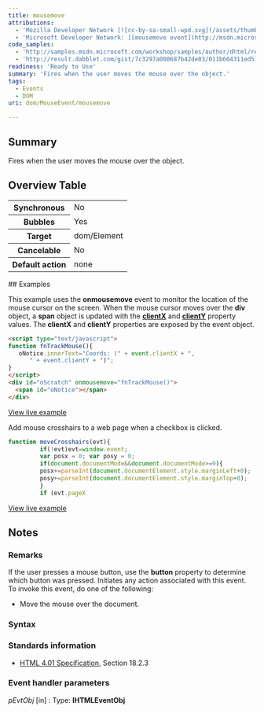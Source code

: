 ```yaml
---
title: mousemove
attributions:
  - 'Mozilla Developer Network [![cc-by-sa-small-wpd.svg](/assets/thumb/8/8c/cc-by-sa-small-wpd.svg/120px-cc-by-sa-small-wpd.svg.png)](http://creativecommons.org/licenses/by-sa/3.0/us/): [[mousemove event](https://developer.mozilla.org/en-US/docs/Web/Events/mousemove) Article]'
  - 'Microsoft Developer Network: [[mousemove event](http://msdn.microsoft.com/en-us/library/ie/ms536947(v=vs.85).aspx) Article]'
code_samples:
  - 'http://samples.msdn.microsoft.com/workshop/samples/author/dhtml/refs/onmousemoveEX.htm'
  - 'http://result.dabblet.com/gist/7c3297a000687b42de03/011b604311ed518c148e9d88637ae79f32e7a4f7'
readiness: 'Ready to Use'
summary: 'Fires when the user moves the mouse over the object.'
tags:
  - Events
  - DOM
uri: dom/MouseEvent/mousemove

---
```

## Summary

Fires when the user moves the mouse over the object.

## Overview Table

<table class="wikitable">
<tr>
<th>
Synchronous

</th>
<td>
No

</td>
</tr>
<tr>
<th>
Bubbles

</th>
<td>
Yes

</td>
</tr>
<tr>
<th>
Target

</th>
<td>
dom/Element

</td>
</tr>
<tr>
<th>
Cancelable

</th>
<td>
No

</td>
</tr>
<tr>
<th>
Default action

</th>
<td>
none

</td>
</tr>
</table>
## Examples

This example uses the **onmousemove** event to monitor the location of the mouse cursor on the screen. When the mouse cursor moves over the **div** object, a **span** object is updated with the [**clientX**](/dom/MouseEvent/clientX) and [**clientY**](/dom/MouseEvent/clientY) property values. The **clientX** and **clientY** properties are exposed by the event object.

``` html
<script type="text/javascript">
function fnTrackMouse(){
   oNotice.innerText="Coords: (" + event.clientX + ",
      " + event.clientY + ")";
}
</script>
<div id="oScratch" onmousemove="fnTrackMouse()">
  <span id="oNotice"></span>
</div>
```

[View live example](http://samples.msdn.microsoft.com/workshop/samples/author/dhtml/refs/onmousemoveEX.htm)

Add mouse crosshairs to a web page when a checkbox is clicked.

``` js
function moveCrosshairs(evt){
         if(!evt)evt=window.event;
         var posx = 0; var posy = 0;
         if(document.documentMode&&document.documentMode>=9){
         posx+=parseInt(document.documentElement.style.marginLeft+0);
         posy+=parseInt(document.documentElement.style.marginTop+0);
         }
         if (evt.pageX
```

[View live example](http://result.dabblet.com/gist/7c3297a000687b42de03/011b604311ed518c148e9d88637ae79f32e7a4f7)

## Notes

### Remarks

If the user presses a mouse button, use the **button** property to determine which button was pressed. Initiates any action associated with this event. To invoke this event, do one of the following:

-   Move the mouse over the document.

### Syntax

### Standards information

-   [HTML 4.01 Specification](http://go.microsoft.com/fwlink/p/?linkid=25320), Section 18.2.3

### Event handler parameters

*pEvtObj* [in]
:   Type: ****IHTMLEventObj****
